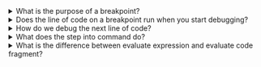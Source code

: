 <details>
  <summary>What is the purpose of a breakpoint?</summary>
  <p>To pause the code and launch debugging.</p>
</details>

<details>
  <summary>Does the line of code on a breakpoint run when you start debugging?</summary>
  <p>No, it is prevented to run by the breakpoint.</p>
</details>

<details>
  <summary>How do we debug the next line of code?
</summary>
  <p>To debug just some parts of the code we need to select it first, right-click on the selection and choose to debug those specific lines. At that point on the Variables panel at the bottom of the page we can see the objects and the variables involved in the code and investigate them, accessing the values associated with each. After changing the code, we need to rerun the debugger for it to reread the code.</p>
</details>

<details>
  <summary>What does the step into command do?</summary>
  <p>The 'step into' command in the debugging console allows the user to enter a method and see what is happening to all its elements when the method is run.</p>
</details>

<details>
 <summary>What is the difference between evaluate expression and evaluate code fragment?</summary>
 <p>'Evaluate expression' will give us the result of the method we type in, 'Evaluate code fragment' will allow the user to type multiple lines of code, create variables, store them and use them in the 'Evaluate code fragment' panel.</p>
</details>
